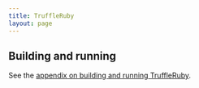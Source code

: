 ```yaml
---
title: TruffleRuby
layout: page
---
```


## Building and running

See the [appendix on building and running TruffleRuby](building).
